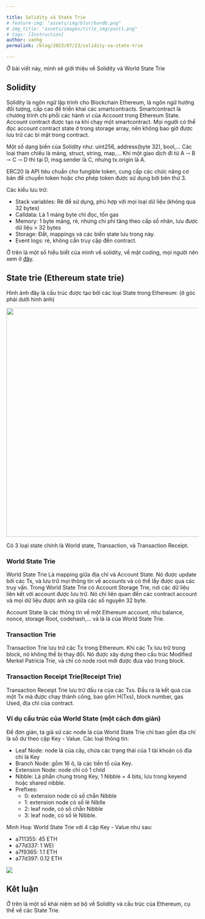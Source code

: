```yaml
---

title: Solidity và State Trie
# feature-img: "assets/img/blur/bandb.png"
# img_title: "assets/images/title_img/post1.png"
# tags: [Instruction]
author: vanhg
permalink: /blog/2023/07/23/solidity-va-state-trie

---
```


Ở bài viết này, mình sẽ giới thiệu về Solidity và World State Trie

## Solidity
Solidity là ngôn ngữ lập trình cho Blockchain Ethereum, là ngôn ngữ hướng đối tượng, cấp cao để triển khai các smartcontracts. Smartcontract là chương trình chi phối các hành vi của Account trong Ethereum State. Account contract được tạo ra khi chạy một smartcontract. Mọi người có thể đọc account contract state ở trong storage array, nên không bao giờ được lưu trữ các bí mật trong contract.

Một số dạng biến của Solidity như: uint256, address(byte 32), bool,... Các loại tham chiếu là mảng, struct, string, map,... Khi một giao dịch đi từ A ⇾ B ⇾ C ⇾ D thì tại D, msg.sender là C, nhưng tx.origin là A. 

ERC20 là API tiêu chuẩn cho fungible token, cung cấp các chức năng cơ bản để chuyển token hoặc cho phép token được sử dụng bởi bên thứ 3.

Các kiểu lưu trữ:
- Stack variables: Rẻ để sử dụng, phù hợp với mọi loại dữ liệu (không qua 32 bytes)
- Calldata: Là 1 mảng byte chỉ đọc, tốn gas
- Memory: 1 byte mảng, rẻ, nhưng chi phí tăng theo cấp số nhân, lưu được dữ liệu > 32 bytes
- Storage: Đắt, mappings và các biến state lưu trong này. 
- Event logs: rẻ, không cần truy cập đến contract.

Ở trên là một số hiểu biết của mình về solidity, về mặt coding, mọi người nên xem ở [đây](https://docs.soliditylang.org/en/latest/).

## State trie (Ethereum state trie)
Hình ảnh đây là cấu trúc được tạo bởi các loại State trong Ethereum: (ở góc phải dưới hình ảnh)

<img src="https://i.stack.imgur.com/afWDt.jpg"  width="900" height=" 600">

Có 3 loại state chính là World state, Transaction, và Transaction Receipt.

### World State Trie
World State Trie Là mapping giữa địa chỉ và Account State. Nó được update bởi các Tx, và lưu trữ mọi thông tin về accounts và có thể lấy được qua các truy vấn.
Trong World State Trie có Account Storage Trie, nơi các dữ liệu liên kết với account được lưu trữ. Nó chỉ liên quan đến các contract account và mọi dữ liệu được ánh xạ giữa các số nguyên 32 byte.

Account State là các thông tin về một Ethereum account, như balance, nonce, storage Root, codehash,... và là lá của World State Trie. 

### Transaction Trie
Transaction Trie lưu trữ các Tx trong Ethereum. Khi các Tx lưu trữ trong block, nó không thể bị thay đổi. Nó được xây dựng theo cấu trúc Modified Merkel Patricia Trie, và chỉ có node root mới được đưa vào trong block.

### Transaction Receipt Trie(Receipt Trie)
Transaction Receipt Trie lưu trữ đầu ra của các Txs. Đầu ra là kết quả của một Tx mà được chạy thành công, bao gồm H(Txs), block number, gas Used, địa chỉ của contract. 

### Ví dụ cấu trúc của World State (một cách đơn giản)
Để đơn giản, ta giả sử các node lá của World State Trie chỉ bao gồm địa chỉ là số dư theo cặp Key - Value. 
Các loại thông tin:
- Leaf Node: node lá của cây, chứa các trạng thái của 1 tài khoản có địa chỉ là Key
- Branch Node: gồm 16 ô, là các tiền tố của Key.
- Extension Node: node chỉ có 1 child
- Nibble: Là phần chung trong Key, 1 Nibble = 4 bits, lưu trong keyend hoặc shared nibble.
- Prefixes: 
    + 0: extension node có số chẵn Nibble
    + 1: extension node có số lẻ Niblle
    + 2: leaf node, có số chẵn Nibble
    + 3: leaf node, có số lẻ Nibble.

Minh Hoạ:
World State Trie với 4 cặp Key - Value như sau:
- a711355: 45 ETH
- a77d337: 1 WEI
- a7f9365: 1.1 ETH
- a77d397: 0.12 ETH
<img src = "https://miro.medium.com/v2/resize:fit:1400/format:webp/1*SiSYWqaPcJtBlnFR4VAaug.png">

## Kêt luận
Ở trên là một số khái niệm sơ bộ về Solidity và cấu trúc của Ethereum, cụ thể về các State Trie.




